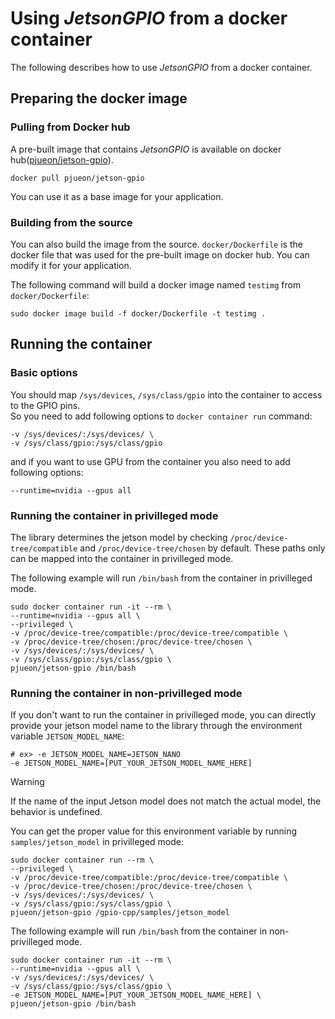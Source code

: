 
# Using *JetsonGPIO* from a docker container
The following describes how to use *JetsonGPIO* from a docker container. 

## Preparing the docker image
### Pulling from Docker hub
A pre-built image that contains *JetsonGPIO* is available on docker hub([pjueon/jetson-gpio](https://hub.docker.com/r/pjueon/jetson-gpio/)).

```shell
docker pull pjueon/jetson-gpio
```

You can use it as a base image for your application.

### Building from the source
You can also build the image from the source.
`docker/Dockerfile` is the docker file that was used for the pre-built image on docker hub. 
You can modify it for your application.

The following command will build a docker image named `testimg` from `docker/Dockerfile`: 

```shell
sudo docker image build -f docker/Dockerfile -t testimg .
```

## Running the container
### Basic options 
You should map `/sys/devices`, `/sys/class/gpio` into the container to access to the GPIO pins.  
So you need to add following options to `docker container run` command:

```shell
-v /sys/devices/:/sys/devices/ \
-v /sys/class/gpio:/sys/class/gpio
```

and if you want to use GPU from the container you also need to add following options:  

```shell
--runtime=nvidia --gpus all
```

### Running the container in privilleged mode
The library determines the jetson model by checking `/proc/device-tree/compatible` and `/proc/device-tree/chosen` by default.
These paths only can be mapped into the container in privilleged mode.

The following example will run `/bin/bash` from the container in privilleged mode. 
```shell
sudo docker container run -it --rm \
--runtime=nvidia --gpus all \
--privileged \
-v /proc/device-tree/compatible:/proc/device-tree/compatible \
-v /proc/device-tree/chosen:/proc/device-tree/chosen \
-v /sys/devices/:/sys/devices/ \
-v /sys/class/gpio:/sys/class/gpio \
pjueon/jetson-gpio /bin/bash
```

### Running the container in non-privilleged mode
If you don't want to run the container in privilleged mode, you can directly provide your jetson model name to the library through the environment variable `JETSON_MODEL_NAME`:

```shell
# ex> -e JETSON_MODEL_NAME=JETSON_NANO
-e JETSON_MODEL_NAME=[PUT_YOUR_JETSON_MODEL_NAME_HERE]
```
> [!WARNING]
> If the name of the input Jetson model does not match the actual model, the behavior is undefined.


You can get the proper value for this environment variable by running `samples/jetson_model` in privilleged mode:
```shell
sudo docker container run --rm \
--privileged \
-v /proc/device-tree/compatible:/proc/device-tree/compatible \
-v /proc/device-tree/chosen:/proc/device-tree/chosen \
-v /sys/devices/:/sys/devices/ \
-v /sys/class/gpio:/sys/class/gpio \
pjueon/jetson-gpio /gpio-cpp/samples/jetson_model
```

The following example will run `/bin/bash` from the container in non-privilleged mode. 

```shell
sudo docker container run -it --rm \
--runtime=nvidia --gpus all \
-v /sys/devices/:/sys/devices/ \
-v /sys/class/gpio:/sys/class/gpio \
-e JETSON_MODEL_NAME=[PUT_YOUR_JETSON_MODEL_NAME_HERE] \  
pjueon/jetson-gpio /bin/bash
```
